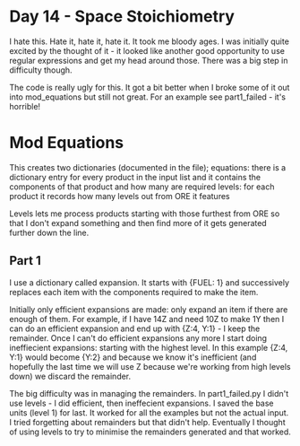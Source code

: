 # Day 14 - Space Stoichiometry #
I hate this. Hate it, hate it, hate it. It took me bloody ages. I was initially quite excited by the thought of it - it looked like 
another good opportunity to use regular expressions and get my head around those. There was a big step in difficulty though.

The code is really ugly for this. It got a bit better when I broke some of it out into mod_equations but still not great.
For an example see part1_failed - it's horrible!

# Mod Equations #
This creates two dictionaries (documented in the file);
equations: there is a dictionary entry for every product in the input list and it contains the components of that product and how many are required
levels: for each product it records how many levels out from ORE it features

Levels lets me process products starting with those furthest from ORE so that I don't expand something and then find more of it gets generated
further down the line.

## Part 1 ##
I use a dictionary called expansion. It starts with {FUEL: 1} and successively replaces each item with the components required to make
the item.

Initially only efficient expansions are made: only expand an item if there are enough of them. For example, if I have 14Z and need 10Z to make
1Y then I can do an efficient expansion and end up with {Z:4, Y:1} - I keep the remainder. Once I can't do efficient expansions any more
I start doing ineffiecient expansions: starting with the highest level. In this example {Z:4, Y:1} would become {Y:2} and because we
know it's inefficient (and hopefully the last time we will use Z because we're working from high levels down) we discard the remainder.

The big difficulty was in managing the remainders. In part1_failed.py I didn't use levels - I did efficient, then ineffecient expansions.
I saved the base units (level 1) for last. It worked for all the examples but not the actual input. I tried forgetting about remainders but
that didn't help. Eventually I thought of using levels to try to minimise the remainders generated and that worked.

